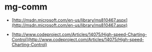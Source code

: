 mg-comm
=======

*	[http://msdn.microsoft.com/en-us/library/ms810467.aspx](http://msdn.microsoft.com/en-us/library/ms810467.aspx)

*	[http://www.codeproject.com/Articles/14075/High-speed-Charting-Control](http://www.codeproject.com/Articles/14075/High-speed-Charting-Control)
